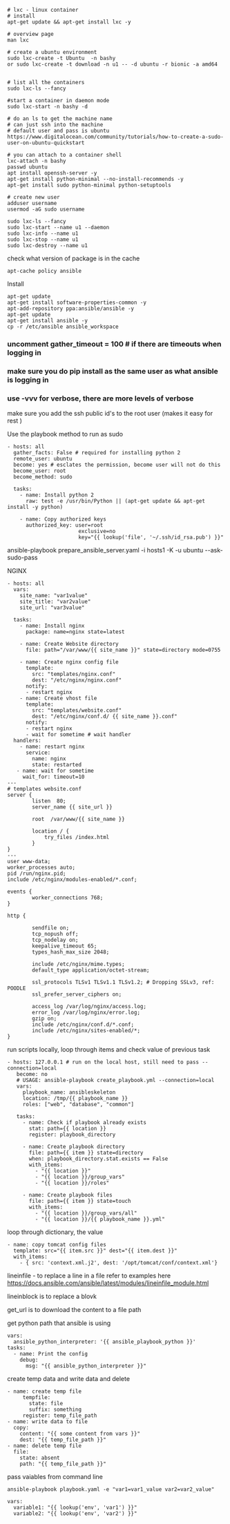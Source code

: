 ```
# lxc - linux container 
# install 
apt-get update && apt-get install lxc -y

# overview page
man lxc

# create a ubuntu environment
sudo lxc-create -t Ubuntu  -n bashy
or sudo lxc-create -t download -n u1 -- -d ubuntu -r bionic -a amd64


# list all the containers 
sudo lxc-ls --fancy

#start a container in daemon mode 
sudo lxc-start -n bashy -d

# do an ls to get the machine name 
# can just ssh into the machine
# default user and pass is ubuntu
https://www.digitalocean.com/community/tutorials/how-to-create-a-sudo-user-on-ubuntu-quickstart

# you can attach to a container shell 
lxc-attach -n bashy
passwd ubuntu
apt install openssh-server -y
apt-get install python-minimal --no-install-recommends -y
apt-get install sudo python-minimal python-setuptools

# create new user 
adduser username
usermod -aG sudo username

sudo lxc-ls --fancy
sudo lxc-start --name u1 --daemon
sudo lxc-info --name u1
sudo lxc-stop --name u1
sudo lxc-destroy --name u1

```
check what version of package is in the cache
```
apt-cache policy ansible
```
Install 
```
apt-get update
apt-get install software-properties-common -y
apt-add-repository ppa:ansible/ansible -y
apt-get update
apt-get install ansible -y
cp -r /etc/ansible ansible_workspace
```
### uncomment gather_timeout = 100 # if there are timeouts when logging in
### make sure you do pip install as the same user as what ansible is logging in 
### use -vvv for verbose, there are more levels of verbose

make sure you add the ssh public id's to the root user (makes it easy for rest )

Use the playbook method to run as sudo
```
- hosts: all
  gather_facts: False # required for installing python 2
  remote_user: ubuntu
  become: yes # esclates the permission, become user will not do this
  become_user: root
  become_method: sudo

  tasks:
    - name: Install python 2
      raw: test -e /usr/bin/Python || (apt-get update && apt-get install -y python)

    - name: Copy authorized keys
      authorized_key: user=root
                       exclusive=no
                       key="{{ lookup('file', '~/.ssh/id_rsa.pub') }}"
```
ansible-playbook prepare_ansible_server.yaml -i hosts1 -K -u ubuntu --ask-sudo-pass

NGINX
```
- hosts: all
  vars:
    site_name: "var1value"
    site_title: "var2value"
    site_url: "var3value"

  tasks:
    - name: Install nginx
      package: name=nginx state=latest

    - name: Create Website directory
      file: path="/var/www/{{ site_name }}" state=directory mode=0755

    - name: Create nginx config file
      template:
        src: "templates/nginx.conf"
        dest: "/etc/nginx/nginx.conf"
      notify:
      - restart nginx
    - name: Create vhost file
      template:
        src: "templates/website.conf"
        dest: "/etc/nginx/conf.d/ {{ site_name }}.conf"
      notify:
      - restart nginx
      - wait for sometime # wait handler 
  handlers:
    - name: restart nginx
      service:
        name: nginx
        state: restarted
   - name: wait for sometime
     wait_for: timeout=10
---
# templates website.conf
server {
        listen  80;
        server_name {{ site_url }}

        root  /var/www/{{ site_name }}

        location / {
            try_files /index.html
        }
}
---
user www-data;
worker_processes auto;
pid /run/nginx.pid;
include /etc/nginx/modules-enabled/*.conf;

events {
        worker_connections 768;
}

http {

        sendfile on;
        tcp_nopush off;
        tcp_nodelay on;
        keepalive_timeout 65;
        types_hash_max_size 2048;

        include /etc/nginx/mime.types;
        default_type application/octet-stream;

        ssl_protocols TLSv1 TLSv1.1 TLSv1.2; # Dropping SSLv3, ref: POODLE
        ssl_prefer_server_ciphers on;

        access_log /var/log/nginx/access.log;
        error_log /var/log/nginx/error.log;
        gzip on;
        include /etc/nginx/conf.d/*.conf;
        include /etc/nginx/sites-enabled/*;
}

```

run scripts locally, loop through items and check value of previous task
```
- hosts: 127.0.0.1 # run on the local host, still need to pass --connection=local
   become: no
   # USAGE: ansible-playbook create_playbook.yml --connection=local
   vars:
     playbook_name: ansibleskeleton
     location: /tmp/{{ playbook_name }}
     roles: ["web", "database", "common"]

   tasks:
     - name: Check if playbook already exists
       stat: path={{ location }}
       register: playbook_directory

     - name: Create playbook directory
       file: path={{ item }} state=directory
       when: playbook_directory.stat.exists == False
       with_items:
         - "{{ location }}"
         - "{{ location }}/group_vars"
         - "{{ location }}/roles"

     - name: Create playbook files
       file: path={{ item }} state=touch
       with_items:
         - "{{ location }}/group_vars/all"
         - "{{ location }}/{{ playbook_name }}.yml"
```
loop through dictionary, the value 
```
- name: copy tomcat config files
  template: src="{{ item.src }}" dest="{{ item.dest }}"
  with_items:
    - { src: 'context.xml.j2', dest: '/opt/tomcat/conf/context.xml'}
```
lineinfile - to replace a line in a file
refer to examples here
https://docs.ansible.com/ansible/latest/modules/lineinfile_module.html

lineinblock is to replace a blovk

get_url is to download the content to a file path

get python path that ansible is using
```
vars:
  ansible_python_interpreter: '{{ ansible_playbook_python }}'
tasks:
  - name: Print the config
    debug:
      msg: "{{ ansible_python_interpreter }}"
 ```
 create temp data and write data and delete
 ```
 - name: create temp file
      tempfile:
        state: file
        suffix: something
      register: temp_file_path
 - name: write data to file
   copy:
     content: "{{ some content from vars }}"
     dest: "{{ temp_file_path }}"
 - name: delete temp file
   file:
     state: absent
     path: "{{ temp_file_path }}" 
```
pass vaiables from command line
```
ansible-playbook playbook.yaml -e "var1=var1_value var2=var2_value"

vars:
  variable1: "{{ lookup('env', 'var1') }}"
  variable2: "{{ lookup('env', 'var2') }}"
```
